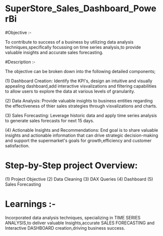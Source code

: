 # SuperStore_Sales_Dashboard_PowerBi

#Objective :-

To contribute to success of a business by utilizing data analysis techniques,specifically focussing on time series analysis,to provide valuable insights and accurate sales forecasting.

#Description :-

The objective can be broken down into the following detailed components;

(1) Dashboard Creation: Identify the KPI's, design an intuitive and visually appealing dashboard,add interactive visvalizations and filtering capabilities to allow users to explore the data at various levels of granularity.

(2) Data Analysis: Provide valuable insights to business entities regarding the effectiveness of thier sales strategies through visvalizations and charts.

(3) Sales Forecasting: Leverage historic data and apply time series analysis to generate sales forecasts for next 15 days.

(4) Actionable Insights and Recommendations: End goal is to share valuable insights and actionable information that can drive strategic decision-making and support the supermarket's goals for growth,efficiency and customer satisfaction.

# Step-by-Step project Overview:
(1) Project Objective
(2) Data Cleaning
(3) DAX Queries
(4) Dashboard
(5) Sales Forecasting

# Learnings :-  
Incorporated data analysis techniques, specializing in TIME SERIES ANALYSIS,to deliver valuable Insights,accurate SALES FORECASTING and Interactive DASHBOARD creation,driving business success.
